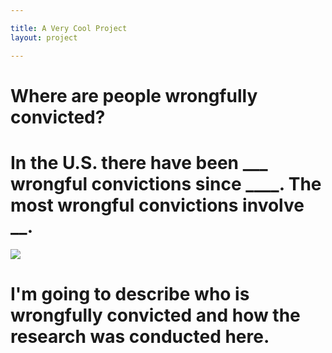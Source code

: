 ```yaml
---

title: A Very Cool Project
layout: project

---
```


# Where are people wrongfully convicted?

# In the U.S. there have been ___ wrongful convictions since ____. The most wrongful convictions involve __. 

![](stateconvictions.png.png)

# I'm going to describe who is wrongfully convicted and how the research was conducted here. 


